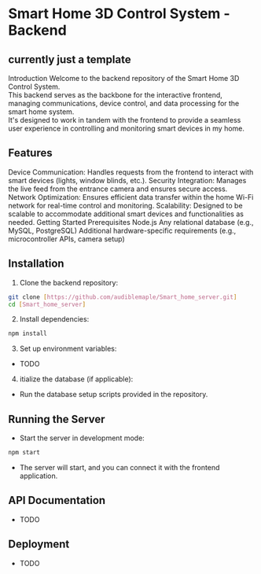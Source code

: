 # Smart Home 3D Control System - Backend
## currently just a template
Introduction
Welcome to the backend repository of the Smart Home 3D Control System.\
This backend serves as the backbone for the interactive frontend, managing communications, device control, and data processing for the smart home system.\
It's designed to work in tandem with the frontend to provide a seamless user experience in controlling and monitoring smart devices in my home.

## Features
Device Communication: Handles requests from the frontend to interact with smart devices (lights, window blinds, etc.).
Security Integration: Manages the live feed from the entrance camera and ensures secure access.
Network Optimization: Ensures efficient data transfer within the home Wi-Fi network for real-time control and monitoring.
Scalability: Designed to be scalable to accommodate additional smart devices and functionalities as needed.
Getting Started
Prerequisites
Node.js
Any relational database (e.g., MySQL, PostgreSQL)
Additional hardware-specific requirements (e.g., microcontroller APIs, camera setup)


## Installation
1. Clone the backend repository:
```bash
git clone [https://github.com/audiblemaple/Smart_home_server.git]
cd [Smart_home_server]
```
2. Install dependencies:
```bash
npm install
```
3. Set up environment variables:
* TODO

4. itialize the database (if applicable):
* Run the database setup scripts provided in the repository. 

## Running the Server
* Start the server in development mode:
```bash
npm start
````
* The server will start, and you can connect it with the frontend application.

## API Documentation
* TODO
## Deployment
* TODO